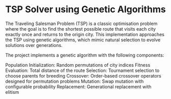 # TSP Solver using Genetic Algorithms

The Traveling Salesman Problem (TSP) is a classic optimisation problem where the goal is to find the shortest possible route that visits each city exactly once and returns to the origin city. This implementation approaches the TSP using genetic algorithms, which mimic natural selection to evolve solutions over generations.

The project implements a genetic algorithm with the following components:

Population Initialization: Random permutations of city indices
Fitness Evaluation: Total distance of the route
Selection: Tournament selection to choose parents for breeding
Crossover: Order-based crossover operators designed for permutation problems
Mutation: Swap mutation with configurable probability
Replacement: Generational replacement with elitism
